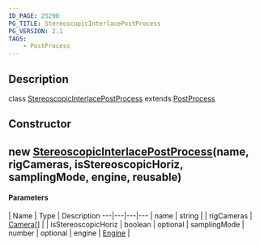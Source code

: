 ```yaml
---
ID_PAGE: 25290
PG_TITLE: StereoscopicInterlacePostProcess
PG_VERSION: 2.1
TAGS:
    - PostProcess
---
```

## Description

class [StereoscopicInterlacePostProcess](/classes/3.1/StereoscopicInterlacePostProcess) extends [PostProcess](/classes/3.1/PostProcess)



## Constructor

## new [StereoscopicInterlacePostProcess](/classes/3.1/StereoscopicInterlacePostProcess)(name, rigCameras, isStereoscopicHoriz, samplingMode, engine, reusable)



#### Parameters
 | Name | Type | Description
---|---|---|---
 | name | string | 
 | rigCameras | [Camera](/classes/3.1/Camera)[] | 
 | isStereoscopicHoriz | boolean | 
optional | samplingMode | number | 
optional | engine | [Engine](/classes/3.1/Engine) | 
